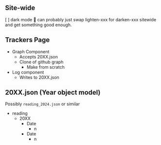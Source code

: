 ## Site-wide

[ ] dark mode 👀
    can probably just swap lighten-xxx for darken-xxx sitewide and get something good enough.

## Trackers Page

-   Graph Component
    -   Accepts 20XX.json
    -   Clone of github graph
        -   Make from scratch
-   Log component
    -   Writes to 20XX.json

## 20XX.json (Year object model)

Possibly `reading_2024.json` or similar

-   reading
    -   20XX
        -   Date
            -   n
        -   Date
            -   n
